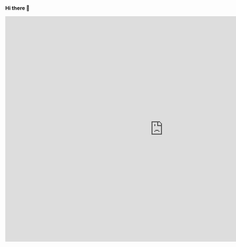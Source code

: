 ### Hi there 👋

<iframe src="https://player.vimeo.com/video/651734133?h=ab8b3355a3&amp;badge=0&amp;autopause=0&amp;player_id=0&amp;app_id=58479" width="1000" height="714" frameborder="0" allow="autoplay; fullscreen; picture-in-picture" allowfullscreen title="readmeCover.mp4"></iframe>

<!--
**Anjacodes/Anjacodes** is a ✨ _special_ ✨ repository because its `README.md` (this file) appears on your GitHub profile.

Here are some ideas to get you started:

- 🔭 I’m currently working on ...
- 🌱 I’m currently learning ...
- 👯 I’m looking to collaborate on ...
- 🤔 I’m looking for help with ...
- 💬 Ask me about ...
- 📫 How to reach me: ...
- 😄 Pronouns: ...
- ⚡ Fun fact: ...
-->
